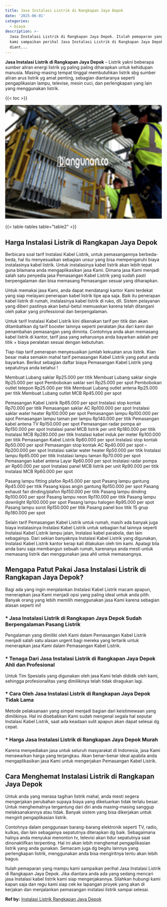 ```yaml
---
title: Jasa Instalasi Listrik di Rangkapan Jaya Depok
date: '2025-06-01'
categories:
  - biaya
description: >-
  Jasa Instalasi Listrik di Rangkapan Jaya Depok. Itulah pemaparan yang mampu
  kami sampaikan perihal Jasa Instalasi Listrik di Rangkapan Jaya Depok. Jika
  diant...
---
```


**Jasa Instalasi Listrik di Rangkapan Jaya Depok** – Listrik yakni beberapa sumber aliran energi listrik yg paling paling diharapkan untuk kehidupan manusia. Masing-masing tempat tinggal membutuhkan listrik sbg sumber aliran arus listrik yg amat penting, sebagian diantaranya seperti pengaplikasian lampu, televise, mesin cuci, dan perlengkapan yang lain yang menggunakan listrik.

{{< toc >}}

![Jasa Instalasi Listrik di Rangkapan Jaya Depok](/images/instalasi-listrik-murah11.png)

{{< table-tables table="table2" >}}

## Harga Instalasi Listrik di Rangkapan Jaya Depok

Berbicara soal tarif Instalasi Kabel Listrik, untuk pemasangannya berbeda-beda, hal itu menyesuaikan sebagian unsur yang bisa mempengaruhi biaya instalasinya kabel listrik. Untuk instalasinya kabel listrik akan lebih tepat guna bilamana anda mengaplikasikan jasa Kami. Dimana jasa Kami menjadi salah satu penyedia jasa Pemasangan Kabel Listrik yang sudah pasti berpengalaman dan bisa memasang Pemasangan sesuai yang diharapkan.

Untuk memakai jasa Kami, anda dapat mendatangi kantor Kami terdekat yang siap melayani penerapan kabel listrik tipe apa saja. Baik itu penerapan kabel listrik di rumah, instalasinya kabel listrik di ruko, dll. Sistem pelayanan yang diberi pastinya akan betul-betul memuaskan karena telah ditangani oleh pakar yang professional dan berpengalaman.

Untuk tarif Instalasi Kabel Listrik kini dikenakan tarif per titik dan akan ditambahkan dg tarif booster lainnya seperti peralatan jika dari kami dan penambahan pemasangan yang diminta. Contohnya anda akan memasang kabel listrik di kantor, tarif jasa yang seharusnya anda bayarkan adalah per titik + biaya peralatan sesuai dengan kebutuhan.

Tiap-tiap tarif penerapan menyesuaikan jumlah kekuatan arus listrik. Kian besar maka semakin mahal tarif pemasangan Kabel Listrik yang patut anda bayarkan. Berikut sebagian daftar biaya Pemasangan Kabel Listrik yang sepatutnya anda ketahui !

Membuat Lubang saklar Rp25.000 per titik Membuat Lubang saklar single Rp25.000 per spot Pembobokan saklar seri Rp25.000 per spot Pembobokan outlet telepon Rp25.000 per titik Membuat Lubang outlet antena Rp25.000 per titik Membuat Lubang outlet MCB Rp45.000 per spot

Pemasangan Kabel Listrik Rp65.000 per spot Instalasi stop kontak Rp70.000 per titik Pemasangan saklar AC Rp100.000 per spot Instalasi saklar water heater Rp100.000 per spot Pemasangan lampu Rp100.000 per spot Pemasangan lampu taman per lampu Rp140.000 per titik Pemasangan kabel antena TV Rp150.000 per spot Pemasangan radar pompa air Rp150.000 per spot Instalasi panel MCB listrik per unit Rp180.000 per titik Instalasi MCB Rp280.000 per titik Instalasi kabel induk per meter Rp100.000 per titik Pemasangan Kabel Listrik Rp60.000 per spot Instalasi stop kontak Rp50.000 per spot Pemasangan stop kontak AC Rp40.000 per spot – Rp200.000 per spot Instalasi saklar water heater Rp50.000 per titik Instalasi lampu Rp65.000 per titik Instalasi lampu taman Rp70.000 per spot Pemasangan kabel antena Layar Rp60.000 per spot Instalasi radar pompa air Rp60.000 per spot Instalasi panel MCB listrik per unit Rp90.000 per titik Instalasi MCB Rp60.000 per spot

Pasang lampu fitting plafon Rp45.000 per spot Pasang lampu gantung Rp45.000 per titik Pasang kipas angin gantung Rp150.000 per spot Pasang exhaust fan dinding/plafon Rp150.000 per titik Pasang lampu dinding Rp100.000 per spot Pasang lampu neon Rp110.000 per titik Pasang lampu downlight Rp100.000 per spot Pasang lampu halogen Rp95.000 per spot Pasang lampu sorot Rp150.000 per titik Pasang panel box titik 15 grup Rp180.000 per spot

Selain tarif Pemasangan Kabel Listrik untuk rumah, masih ada banyak juga biaya instalasinya Instalasi Kabel Listrik untuk sebagian hal lainnya seperti Instalasi Kabel Listrik lampu jalan, Instalasi kabel parabola, dan lain sebagainya. Dari sekian banyaknya Instalasi Kabel Listrik yang digunakan, Instalasi Kabel Listrik kantor kerap kali dilakukan oleh tim kami. Apalagi bila anda baru saja membangun sebuah rumah, karenanya anda mesti untuk memasang listrik dan menggunakan jasa ahli untuk memasangnya.

## Mengapa Patut Pakai Jasa Instalasi Listrik di Rangkapan Jaya Depok?

Bagi ada yang ingin menjalankan Instalasi Kabel Listrik macam apapun, menerapkan jasa Kami menjadi opsi yang paling ideal untuk anda pilih. Banyak orang yang lebih memilih menggunakan jasa Kami karena sebagian alasan seperti ini!

### \* Jasa Instalasi Listrik di Rangkapan Jaya Depok Sudah Berpengalaman Pasang Listrik

Pengalaman yang dimiliki oleh Kami dalam Pemasangan Kabel Listrik menjadi salah satu alasan urgent bagi mereka yang tertarik untuk menerapkan jasa Kami dalam Pemasangan Kabel Listrik.

### \* Tenaga Dari Jasa Instalasi Listrik di Rangkapan Jaya Depok Ahli dan Profesional

Untuk Tim Spesialis yang digunakan oleh jasa Kami telah dididik oleh kami, sehingga profesionalitas yang dimilikinya telah tidak diragukan lagi.

### \* Cara Oleh Jasa Instalasi Listrik di Rangkapan Jaya Depok Tidak Lama

Metode pelaksanaan yang simpel menjadi bagian dari keistimewaan yang dimilikinya. Hal ini disebabkan Kami sudah mengenal segala hal seputar Instalasi Kabel Listrik, saat ada keadaan sulit apapun akan dapat selesai dg cepat.

### \* Harga Jasa Instalasi Listrik di Rangkapan Jaya Depok Murah

Karena menyediakan jasa untuk seluruh masyarakat di Indonesia, jasa Kami menawarkan harga yang terjangkau. Akan benar-benar ideal apabila anda mengaplikasikan jasa Kami untuk mengerjakan Pemasangan Kabel Listrik.

## Cara Menghemat Instalasi Listrik di Rangkapan Jaya Depok


Untuk anda yang merasa tagihan listrik mahal, anda mesti segera mengerjakan perubahan supaya biaya yang dikeluarkan tidak terlalu besar. Untuk menghematnya tergantung dari diri anda masing-masing sanggup melaksanakannya atau tidak. Banyak sistem yang bisa dikerjakan untuk mengirit pengaplikasian listrik.

Contohnya dalam penggunaan barang-barang elektronik seperti TV, radio, kulkas, dan lain sebagainya sepatutnya diterapkan dg baik. Sebagaimana halnya anda menyukai menonton tv, televisi akan tidur sepatutnya saat dinonaktifkan terpenting. Hal ini akan lebih menghemat pengaplikasian listrik yang anda gunakan. Semacam juga dg begitu lainnya yang perlengkapan listrik, menggunakan anda bisa mengiritnya tentu akan lebih bagus.

Itulah pemaparan yang mampu kami sampaikan perihal Jasa Instalasi Listrik di Rangkapan Jaya Depok. Jika diantara anda ada yang sedang mencari jasa Instalasi kabel listrik kami siap mengerjakannya. Silahkan hubungi kami kapan saja dan regu kami siap cek ke lapangan proyek yang akan di kerjakan dan menjalankan pemasangan instalasi listrik sampai selesai.

**Ref by:** [Instalasi Listrik Rangkapan Jaya Depok](https://id.wikipedia.org/wiki/Instalasi)
